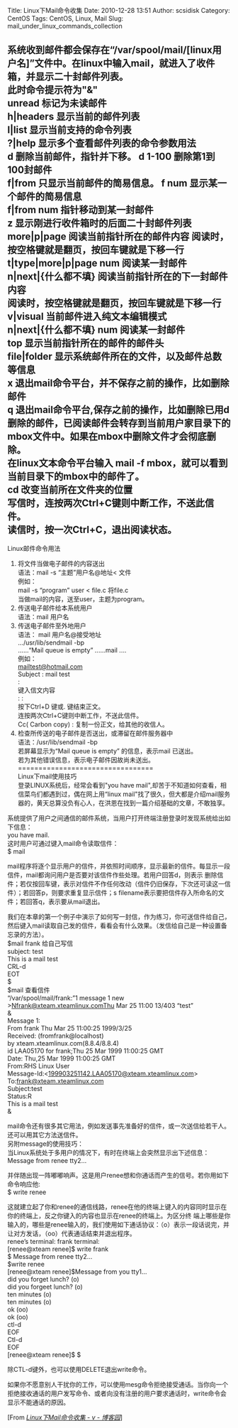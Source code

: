 Title: Linux下Mail命令收集
Date: 2010-12-28 13:51
Author: scsidisk
Category: CentOS
Tags: CentOS, Linux, Mail
Slug: mail_under_linux_commands_collection

系统收到邮件都会保存在“/var/spool/mail/[linux用户名]”文件中。在linux中输入mail，就进入了收件箱，并显示二十封邮件列表。  
此时命令提示符为"&"  
unread 标记为未读邮件  
h|headers 显示当前的邮件列表  
l|list 显示当前支持的命令列表  
?|help 显示多个查看邮件列表的命令参数用法  
d 删除当前邮件，指针并下移。 d 1-100 删除第1到100封邮件  
f|from 只显示当前邮件的简易信息。 f num 显示某一个邮件的简易信息  
f|from num 指针移动到某一封邮件  
z 显示刚进行收件箱时的后面二十封邮件列表  
more|p|page 阅读当前指针所在的邮件内容
阅读时，按空格键就是翻页，按回车键就是下移一行  
t|type|more|p|page num 阅读某一封邮件  
n|next|{什么都不填} 阅读当前指针所在的下一封邮件内容  
阅读时，按空格键就是翻页，按回车键就是下移一行  
v|visual 当前邮件进入纯文本编辑模式  
n|next|{什么都不填} num 阅读某一封邮件  
top 显示当前指针所在的邮件的邮件头  
file|folder 显示系统邮件所在的文件，以及邮件总数等信息  
x 退出mail命令平台，并不保存之前的操作，比如删除邮件  
q
退出mail命令平台,保存之前的操作，比如删除已用d删除的邮件，已阅读邮件会转存到当前用户家目录下的mbox文件中。如果在mbox中删除文件才会彻底删除。  
在linux文本命令平台输入 mail -f
mbox，就可以看到当前目录下的mbox中的邮件了。  
cd 改变当前所在文件夹的位置  
写信时，连按两次Ctrl+C键则中断工作，不送此信件。  
读信时，按一次Ctrl+C，退出阅读状态。  
--------------------------------------  
Linux邮件命令用法  
1. 将文件当做电子邮件的内容送出  
语法：mail -s “主题”用户名@地址\< 文件  
例如：  
mail -s “program” user \< file.c 将file.c  
当做mail的内容，送至user，主题为program。  
2. 传送电子邮件给本系统用户  
语法：mail 用户名  
3. 传送电子邮件至外地用户  
语法： mail 用户名@接受地址  
.../usr/lib/sendmail -bp  
......“Mail queue is empty” ......mail ....  
例如：  
mailtest@hotmail.com  
Subject : mail test  
:  
键入信文内容  
: :  
按下Ctrl+D 键或. 键结束正文。  
连按两次Ctrl+C键则中断工作，不送此信件。  
Cc( Carbon copy) : 复制一份正文，给其他的收信人。  
4. 检查所传送的电子邮件是否送出，或滞留在邮件服务器中  
语法：/usr/lib/sendmail -bp  
若屏幕显示为“Mail queue is empty” 的信息，表示mail 已送出。  
若为其他错误信息，表示电子邮件因故尚未送出。  
=================================  
Linux下mail使用技巧  
登录LINUX系统后，经常会看到"you have
mail",却苦于不知道如何查看，相信菜鸟们都遇到过，偶在网上用“linux
mail"找了很久，但大都是介绍mail服务器的，黄天总算没负有心人，在洪恩在找到一篇介绍基础的文章，不敢独享。

系统提供了用户之间通信的邮件系统，当用户打开终端注册登录时发现系统给出如下信息：  
you have mail.  
这时用户可通过键入mail命令读取信件：  
\$ mail  

mail程序将逐个显示用户的信件，并依照时间顺序，显示最新的信件。每显示一段信件，mail都询问用户是否要对该信件作些处理。若用户回答d，则表示
删除信件；若仅按回车键，表示对信件不作任何改动（信件仍旧保存，下次还可读这一信件）；若回答p，则要求重复显示信件；s
filename表示要把信件存入所命名的文件；若回答q，表示要从mail退出。  

我们在本章的第一个例子中演示了如何写一封信，作为练习，你可送信件给自己，然后键入mail读取自己发的信件，看看会有什么效果。（发信给自己是一种设置备忘录的方法）。  
\$mail frank 给自己写信  
subject: test  
This is a mail test  
CRL-d  
EOT  
\$  
\$mail 查看信件  
“/var/spool/mail/frank:”1 message 1 new  
\>Nfrank@xteam.xteamlinux.comThu Mar 25 11:00 13/403 “test”  
&  
Message 1:  
From frank Thu Mar 25 11:00:25 1999/3/25  
Received: (fromfrank@localhost)  
by xteam.xteamlinux.com(8.8.4/8.8.4)  
id LAA05170 for frank;Thu 25 Mar 1999 11:00:25 GMT  
Date: Thu,25 Mar 1999 11:00:25 GMT  
From:RHS Linux User  
Message-Id:\<199903251142.LAA05170@xteam.xteamlinux.com\>  
To:frank@xteam.xteamlinux.com  
Subject:test  
Status:R  
This is a mail test  
&  

mail命令还有很多其它用法，例如发送事先准备好的信件，或一次送信给若干人。还可以用其它方法送信件。  
另附message的使用技巧：  
当Linux系统处于多用户的情况下，有时在终端上会突然显示出下述信息：  
Message from renee tty2…  

并伴随出现一阵嘟嘟响声。这是用户renee想和你通话而产生的信号。若你用如下命令响应他:  
\$ write renee  

这就建立起了你和renee的通信线路，renee在他的终端上键入的内容同时显示在你的终端上，反之你键入的内容也显示在renee的终端上。为区分终
端上哪些是你输入的，哪些是renee输入的，我们使用如下通话协议：（o）表示一段话说完，并让对方发话，（oo）代表通话结束并退出程序。  
renee’s terminal: frank terminal:  
[renee@xteam renee]\$ write frank  
\$ Message from renee tty2…  
\$write renee  
[renee@xteam renee]\$Message from you tty1…  
did you forget lunch? (o)  
did you forgeet lunch? (o)  
ten minutes (o)  
ten minutes (o)  
ok (oo)  
ok (oo)  
ctl-d  
EOF  
Ctl-d  
EOF  
[renee@xteam renee]\$ \$

除CTL-d键外，也可以使用DELETE退出write命令。  

如果你不愿意别人干扰你的工作，可以使用mesg命令拒绝接受通话。当你向一个拒绝接收通话的用户发写命令、或者向没有注册的用户要求通话时，write命令会显示不能通话的原因。

[From [<cite>Linux下Mail命令收集 - v -
博客园</cite>](http://www.cnblogs.com/vinyfeng/archive/2010/01/04/1639059.html)]

<div class="posttagsblock">
</div>

